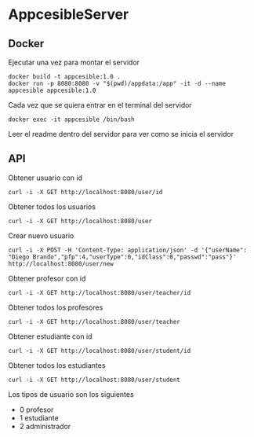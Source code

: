 # AppcesibleServer

## Docker

Ejecutar una vez para montar el servidor

    docker build -t appcesible:1.0 .   
    docker run -p 8080:8080 -v "$(pwd)/appdata:/app" -it -d --name appcesible appcesible:1.0

Cada vez que se quiera entrar en el terminal del servidor

    docker exec -it appcesible /bin/bash

Leer el readme dentro del servidor para ver como se inicia el servidor

## API
Obtener usuario con id

    curl -i -X GET http://localhost:8080/user/id

Obtener todos los usuarios

    curl -i -X GET http://localhost:8080/user

Crear nuevo usuario

    curl -i -X POST -H 'Content-Type: application/json' -d '{"userName": "Diego Brando","pfp":4,"userType":0,"idClass":0,"passwd":"pass"}' http://localhost:8080/user/new

Obtener profesor con id

    curl -i -X GET http://localhost:8080/user/teacher/id

Obtener todos los profesores

    curl -i -X GET http://localhost:8080/user/teacher

Obtener estudiante con id

    curl -i -X GET http://localhost:8080/user/student/id

Obtener todos los estudiantes

    curl -i -X GET http://localhost:8080/user/student

Los tipos de usuario son los siguientes
- 0 profesor
- 1 estudiante
- 2 administrador
